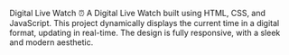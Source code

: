 Digital Live Watch ⏰
A Digital Live Watch built using HTML, CSS, and JavaScript. This project dynamically displays the current time in a digital format, updating in real-time. The design is fully responsive, with a sleek and modern aesthetic.

